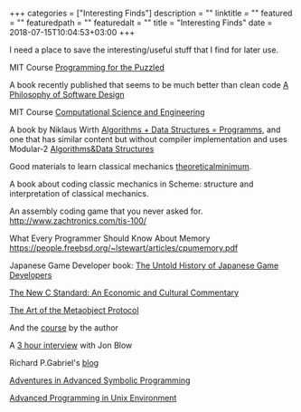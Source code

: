 +++
categories = ["Interesting Finds"]
description = ""
linktitle = ""
featured = ""
featuredpath = ""
featuredalt = ""
title = "Interesting Finds"
date = 2018-07-15T10:04:53+03:00
+++

I need a place to save the interesting/useful stuff that I find for later use.

MIT Course [Programming for the Puzzled](https://ocw.mit.edu/courses/electrical-engineering-and-computer-science/6-s095-programming-for-the-puzzled-january-iap-2018/puzzle-1-you-will-all-conform/)

A book recently published that seems to be much better than clean code [A Philosophy of Software Design](https://www.amazon.com/Philosophy-Software-Design-John-Ousterhout/dp/1732102201)

MIT Course [Computational Science and Engineering](https://www.youtube.com/watch?v=CgfkEUOFAj0)

A book by Niklaus Wirth [Algorithms + Data Structures = Programms](https://www.amazon.com/Algorithms-Structures-Prentice-Hall-Automatic-Computation/dp/0130224189/ref=sr_1_1?s=books&ie=UTF8&qid=1535783313&sr=1-1&keywords=algorithms+%2B+data+structures), and one that has similar content but without compiler implementation and uses Modular-2 [Algorithms&Data Structures](https://www.amazon.com/gp/product/0130220051/ref=dbs_a_def_rwt_bibl_vppi_i1)

Good materials to learn classical mechanics [theoreticalminimum](theoreticalminimum.com).

A book about coding classic mechanics in Scheme: structure and interpretation of classical mechanics.

An assembly coding game that you never asked for. http://www.zachtronics.com/tis-100/

What Every Programmer Should Know About Memory https://people.freebsd.org/~lstewart/articles/cpumemory.pdf

Japanese Game Developer book: [The Untold History of Japanese Game Developers](https://www.amazon.com/Untold-History-Japanese-Game-Developers-ebook/dp/B00Q93N29I)

[The New C Standard: An Economic and Cultural Commentary](http://www.knosof.co.uk/cbook/)

[The Art of the Metaobject Protocol](https://www.amazon.com/Art-Metaobject-Protocol-Gregor-Kiczales/dp/0262610744%3FSubscriptionId%3DAKIAJ7VEQ66ABQKNZ5MQ%26tag%3Dleandot-20%26linkCode%3Dxm2%26camp%3D2025%26creative%3D165953%26creativeASIN%3D0262610744)

And the [course](https://www.edx.org/course/how-to-code-simple-data) by the author

A [3 hour interview](https://oxide.computer/blog/on-the-metal-9-jonathan-blow/) with Jon Blow

Richard P.Gabriel's [blog](http://dreamsongs.com/)

[Adventures in Advanced Symbolic Programming](https://archive.org/details/adventures-in-advanced-symbolic-programming)

[Advanced Programming in Unix Environment](https://stevens.netmeister.org/631/)
